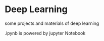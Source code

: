 # Deep Learning
some projects and materials of deep learning

.ipynb is powered by jupyter Notebook

